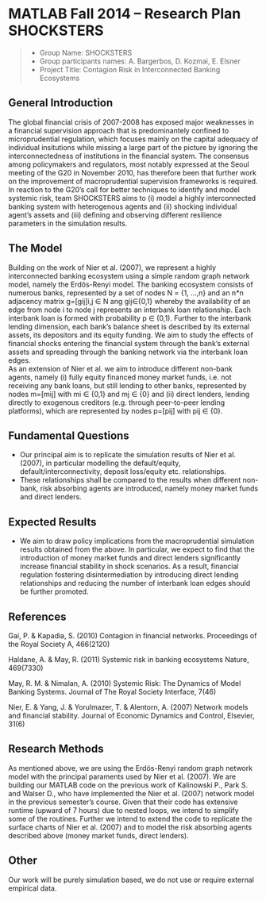 # MATLAB Fall 2014 – Research Plan SHOCKSTERS


> * Group Name: SHOCKSTERS
> * Group participants names:  A. Bargerbos, D. Kozmai, E. Elsner
> * Project Title: Contagion Risk in Interconnected Banking Ecosystems 


## General Introduction

The global financial crisis of 2007-2008 has exposed major weaknesses in a financial supervision approach that is predominantely confined to microprudential regulation, which focuses mainly on the capital adequacy of individual insitutions while missing a large part of the picture by ignoring the interconnectedness of institutions in the financial system. The consensus among policymakers and regulators, most notably expressed at the Seoul meeting of the G20 in November 2010, has therefore been that further work on the improvement of macroprudential supervision frameworks is required. 
In reaction to the G20’s call for better techniques to identify and model systemic risk, team SHOCKSTERS aims to (i) model a highly interconnected banking system with heterogenous agents and (ii) shocking individual agent’s assets and (iii) defining and observing different resilience parameters in the simulation results.

## The Model

Building on the work of Nier et al. (2007), we represent a highly interconnected banking ecosystem using a simple random graph network model, namely the Erdös-Renyi model. The banking ecosystem consists of numerous banks, represented by a set of nodes N = {1, ...,n} and an n*n adjacency matrix g=[gij]i,j ∈ N ang gij∈{0,1} whereby the availability of an edge from node i to node j represents an interbank loan relationship. Each interbank loan is formed with probability p ∈ (0,1). 
Further to the interbank lending dimension, each bank’s balance sheet is described by its external assets, its depositors and its equity funding.
We aim to study the effects of financial shocks entering the financial system through the bank’s external assets and spreading through the banking network via the interbank loan edges.  
As an extension of Nier et al. we aim to introduce different non-bank agents, namely (i) fully equity financed money market funds, i.e. not receiving any bank loans, but still lending to other banks, represented by nodes m=[mij] with mi ∈ {0,1} and mj ∈ {0} and (ii) direct lenders, lending directly to exogenous creditors (e.g. through peer-to-peer lending platforms), which are represented by nodes p=[pij] with pij ∈ {0}.    


## Fundamental Questions

*	Our principal aim is to replicate the simulation results of Nier et al. (2007), in particular modelling the default/equity, default/interconnectivity, deposit loss/equity etc. relationships.
*	These relationships shall be compared to the results when different non-bank, risk absorbing agents are introduced, namely money market funds and direct lenders.

## Expected Results
*	We aim to draw policy implications from the macroprudential simulation results obtained from the above. In particular, we expect to find that the introduction of money market funds and direct lenders significantly increase financial stability in shock scenarios. As a result, financial regulation fostering disintermediation by introducing direct lending relationships and reducing the number of interbank loan edges should be further promoted.  


## References 

Gai, P. & Kapadia, S. (2010) Contagion in financial networks. Proceedings of the Royal Society A, 466(2120)

Haldane, A. & May, R. (2011) Systemic risk in banking ecosystems Nature, 469(7330)

May, R. M. & Nimalan, A. (2010) Systemic Risk: The Dynamics of Model Banking Systems. Journal of The Royal Society Interface, 7(46)

Nier, E. & Yang, J. & Yorulmazer, T. & Alentorn, A. (2007) Network models and financial stability. Journal of Economic Dynamics and Control, Elsevier, 31(6)


## Research Methods

As mentioned above, we are using the Erdös-Renyi random graph network model with the principal paraments used by Nier et al. (2007).
We are building our MATLAB code on the previous work of Kalinowski P., Park S. and Walser D., who have implemented the Nier et al. (2007) network model in the previous semester’s course. Given that their code has extensive runtime (upward of 7 hours) due to nested loops, we intend to simplify some of the routines. Further we intend to extend the code to replicate the surface charts of Nier et al. (2007) and to model the risk absorbing agents described above (money market funds, direct lenders).


## Other

Our work will be purely simulation based, we do not use or require external empirical data.
